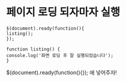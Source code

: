 # 페이지 로딩 되자마자 실행

```
$(document).ready(function(){
listing();
});

function listing() {
console.log('화면 로딩 후 잘 실행되었습니다');
}

```
$(document).ready(function(){}); 에 넣어주자!
